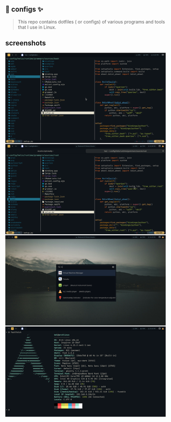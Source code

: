 ## :wrench: configs :sparkles:
> This repo contains dotfiles ( or configs) of various programs and tools that I use in Linux.

## screenshots
![](screenshots/1.png)
![](screenshots/2.png)
![](screenshots/3.png)
![](screenshots/4.png)
